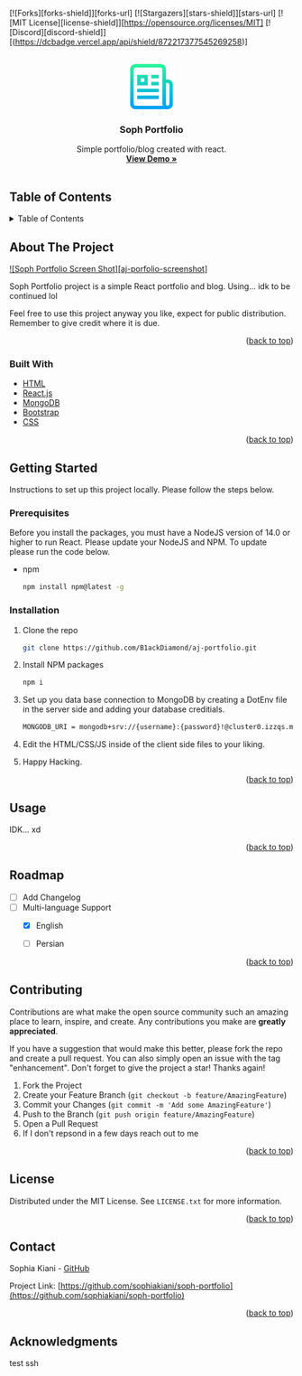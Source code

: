 <div id="top"></div>

[![Forks][forks-shield]][forks-url]
[![Stargazers][stars-shield]][stars-url]
[![MIT License][license-shield]][https://opensource.org/licenses/MIT]
[![Discord][discord-shield]][(https://dcbadge.vercel.app/api/shield/872217377545269258)]



<br />
<div align="center">
  <a href="https://github.com/othneildrew/Best-README-Template">
    <img src="./client/public/assets/images/logo.png" alt="Logo" width="80" height="80">
  </a>

  <h3 align="center">Soph Portfolio</h3>

  <p align="center">
    Simple portfolio/blog created with react.
    <br />
    <a href="#"><strong>View Demo »</strong></a>
    <br />
    <br />
  </p>
</div>



<!-- TABLE OF CONTENTS -->
## Table of Contents
<details>
  <summary>Table of Contents</summary>
  <ol>
    <li>
      <a href="#about-the-project">About The Project</a>
      <ul>
        <li><a href="#built-with">Built With</a></li>
      </ul>
    </li>
    <li>
      <a href="#getting-started">Getting Started</a>
      <ul>
        <li><a href="#prerequisites">Prerequisites</a></li>
        <li><a href="#installation">Installation</a></li>
      </ul>
    </li>
    <li><a href="#usage">Usage</a></li>
    <li><a href="#roadmap">Roadmap</a></li>
    <li><a href="#contributing">Contributing</a></li>
    <li><a href="#license">License</a></li>
    <li><a href="#contact">Contact</a></li>
    <li><a href="#acknowledgments">Acknowledgments</a></li>
  </ol>
</details>



<!-- ABOUT THE PROJECT -->
## About The Project

[![Soph Portfolio Screen Shot][aj-porfolio-screenshot]](?)

Soph Portfolio project is a simple React portfolio and blog. Using... idk to be continued lol

Feel free to use this project anyway you like, expect for public distribution. Remember to give credit where it is due.

<p align="right">(<a href="#top">back to top</a>)</p>



### Built With

* [HTML](https://nextjs.org/)
* [React.js](https://reactjs.org/)
* [MongoDB](https://vuejs.org/)
* [Bootstrap](https://getbootstrap.com)
* [CSS](https://jquery.com)

<p align="right">(<a href="#top">back to top</a>)</p>



<!-- GETTING STARTED -->
## Getting Started

Instructions to set up this project locally. Please follow the steps below.


### Prerequisites

Before you install the packages, you must have a NodeJS version of 14.0 or higher to run React. Please update your NodeJS and NPM. To update please run the code below.

* npm
  ```sh
  npm install npm@latest -g
  ```


### Installation


1. Clone the repo
   ```sh
   git clone https://github.com/B1ackDiamond/aj-portfolio.git
   ```
2. Install NPM packages
   ```sh
   npm i
   ```
3. Set up you data base connection to MongoDB by creating a DotEnv file in the server side and adding your database creditials.
   ```sh
   MONGODB_URI = mongodb+srv://{username}:{password}!@cluster0.izzqs.mongodb.net/{database name}?retryWrites=true&w=majority
   ```

4. Edit the HTML/CSS/JS inside of the client side files to your liking.
5. Happy Hacking.


<p align="right">(<a href="#top">back to top</a>)</p>



<!-- USAGE EXAMPLES -->
## Usage

IDK... xd

<p align="right">(<a href="#top">back to top</a>)</p>



<!-- ROADMAP -->
## Roadmap

- [ ] Add Changelog
- [ ] Multi-language Support
    - [X] English
    - [ ] Persian


<p align="right">(<a href="#top">back to top</a>)</p>



<!-- CONTRIBUTING -->
## Contributing

Contributions are what make the open source community such an amazing place to learn, inspire, and create. Any contributions you make are **greatly appreciated**.

If you have a suggestion that would make this better, please fork the repo and create a pull request. You can also simply open an issue with the tag "enhancement".
Don't forget to give the project a star! Thanks again!

1. Fork the Project
2. Create your Feature Branch (`git checkout -b feature/AmazingFeature`)
3. Commit your Changes (`git commit -m 'Add some AmazingFeature'`)
4. Push to the Branch (`git push origin feature/AmazingFeature`)
5. Open a Pull Request
6. If I don't repsond in a few days reach out to me

<p align="right">(<a href="#top">back to top</a>)</p>



<!-- LICENSE -->
## License

Distributed under the MIT License. See `LICENSE.txt` for more information.

<p align="right">(<a href="#top">back to top</a>)</p>



<!-- CONTACT -->
## Contact

Sophia Kiani - [GitHub](https://github.com/sophiakiani)

Project Link: [https://github.com/sophiakiani/soph-portfolio](https://github.com/sophiakiani/soph-portfolio)

<p align="right">(<a href="#top">back to top</a>)</p>



<!-- ACKNOWLEDGMENTS -->
## Acknowledgments
test ssh

